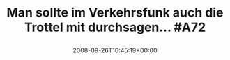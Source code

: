 ---
retweeted: false
source: <a href="http://twitter.com" rel="nofollow">Twitter Web Client</a>
entities:
  hashtags:
  - text: A72
    indices:
    - '62'
    - '66'
  symbols: []
  user_mentions: []
  urls: []
display_text_range:
- '0'
- '66'
favorite_count: '0'
id_str: '935934247'
truncated: false
retweet_count: '0'
id: '935934247'
created_at: Fri Sep 26 16:45:19 +0000 2008
favorited: false
full_text: 'Man sollte im Verkehrsfunk auch die Trottel mit durchsagen... #A72'
lang: de
tags:
- A72
- pesos/twitter
date: '2008-09-26T16:45:19+00:00'
src: https://twitter.com/bascht/status/935934247
original_url: https://twitter.com/bascht/status/935934247
type: twitter_tweet
text: 'Man sollte im Verkehrsfunk auch die Trottel mit durchsagen... #A72'
title: 'Man sollte im Verkehrsfunk auch die Trottel mit durchsagen... #A72

  '

---